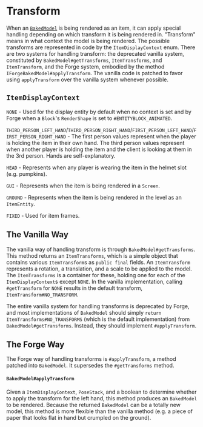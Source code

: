 Transform
==========

When an [`BakedModel`][bakedmodel] is being rendered as an item, it can apply special handling depending on which transform it is being rendered in. "Transform" means in what context the model is being rendered. The possible transforms are represented in code by the `ItemDisplayContext` enum. There are two systems for handling transform: the deprecated vanilla system, constituted by `BakedModel#getTransforms`, `ItemTransforms`, and `ItemTransform`, and the Forge system, embodied by the method `IForgeBakedModel#applyTransform`. The vanilla code is patched to favor using `applyTransform` over the vanilla system whenever possible.

`ItemDisplayContext`
---------------

`NONE` - Used for the display entity by default when no context is set and by Forge when a `Block`'s `RenderShape` is set to `#ENTITYBLOCK_ANIMATED`.

`THIRD_PERSON_LEFT_HAND`/`THIRD_PERSON_RIGHT_HAND`/`FIRST_PERSON_LEFT_HAND`/`FIRST_PERSON_RIGHT_HAND` - The first person values represent when the player is holding the item in their own hand. The third person values represent when another player is holding the item and the client is looking at them in the 3rd person. Hands are self-explanatory.

`HEAD` - Represents when any player is wearing the item in the helmet slot (e.g. pumpkins).

`GUI` - Represents when the item is being rendered in a `Screen`.

`GROUND` - Represents when the item is being rendered in the level as an `ItemEntity`.

`FIXED` - Used for item frames.

The Vanilla Way
---------------

The vanilla way of handling transform is through `BakedModel#getTransforms`. This method returns an `ItemTransforms`, which is a simple object that contains various `ItemTransform`s as `public final` fields. An `ItemTransform` represents a rotation, a translation, and a scale to be applied to the model. The `ItemTransforms` is a container for these, holding one for each of the `ItemDisplayContext`s except `NONE`. In the vanilla implementation, calling `#getTransform` for `NONE` results in the default transform, `ItemTransform#NO_TRANSFORM`.

The entire vanilla system for handling transforms is deprecated by Forge, and most implementations of `BakedModel` should simply `return ItemTransforms#NO_TRANSFORMS` (which is the default implementation) from `BakedModel#getTransforms`. Instead, they should implement `#applyTransform`.

The Forge Way
-------------

The Forge way of handling transforms is `#applyTransform`, a method patched into `BakedModel`. It supersedes the `#getTransforms` method.

#### `BakedModel#applyTransform`

Given a `ItemDisplayContext`, `PoseStack`, and a boolean to determine whether to apply the transform for the left hand, this method produces an `BakedModel` to be rendered. Because the returned `BakedModel` can be a totally new model, this method is more flexible than the vanilla method (e.g. a piece of paper that looks flat in hand but crumpled on the ground).

[bakedmodel]: ./bakedmodel.md
